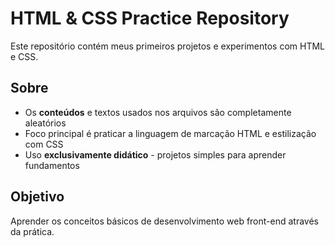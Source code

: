 # HTML & CSS Practice Repository

Este repositório contém meus primeiros projetos e experimentos com HTML e CSS.

## Sobre
- Os **conteúdos** e textos usados nos arquivos são completamente aleatórios
- Foco principal é praticar a linguagem de marcação HTML e estilização com CSS
- Uso **exclusivamente didático** - projetos simples para aprender fundamentos

## Objetivo
Aprender os conceitos básicos de desenvolvimento web front-end através da prática.
